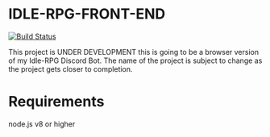# IDLE-RPG-FRONT-END
[![Build Status](https://travis-ci.org/sizzlorox/idle-rpg-front-end.svg?branch=master)](https://travis-ci.org/sizzlorox/idle-rpg-front-end)

This project is UNDER DEVELOPMENT this is going to be a browser version of my Idle-RPG Discord Bot.
The name of the project is subject to change as the project gets closer to completion.

# Requirements
node.js v8 or higher
